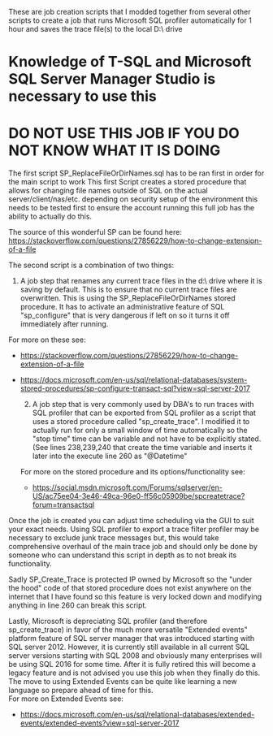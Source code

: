 These are job creation scripts that I modded together from several other scripts to create a job that runs Microsoft SQL profiler automatically for 1 hour and saves the trace file(s) to the local D:\ drive 



   # Knowledge of T-SQL and Microsoft SQL Server Manager Studio is necessary to use this
   # DO NOT USE THIS JOB IF YOU DO NOT KNOW WHAT IT IS DOING



The first script SP_ReplaceFileOrDirNames.sql has to be ran first in order for the main script to work
This first Script creates a stored procedure that allows for changing file names outside of SQL on the actual server/client/nas/etc. depending on security setup of the environment this needs to be tested first to ensure the account running this full job has the ability to actually do this. 

The source of this wonderful SP can be found here:  https://stackoverflow.com/questions/27856229/how-to-change-extension-of-a-file


The second script is a combination of two things:
  
  
  1) A job step that renames any current trace files in the d:\ drive where it is saving by default.  This is to ensure that no current trace files are overwritten. This is using the SP_ReplaceFileOrDirNames stored procedure.  It has to activate an administrative feature of SQL "sp_configure" that is very dangerous if left on so it turns it off immediately after running.
  
  For more on these see: 
- https://stackoverflow.com/questions/27856229/how-to-change-extension-of-a-file
- https://docs.microsoft.com/en-us/sql/relational-databases/system-stored-procedures/sp-configure-transact-sql?view=sql-server-2017
  


  2) A job step that is very commonly used by DBA's to run traces with SQL profiler that can be exported from SQL profiler as a script that uses a stored procedure called "sp_create_trace".  I modified it to actually run for only a small window of time automatically so the "stop time" time can be variable and not have to be explicitly stated.  (See lines 238,239,240 that create the time variable and inserts it later into the execute line 260 as "@Datetime" 
  
  For more on the stored procedure and its options/functionality see:
  - https://social.msdn.microsoft.com/Forums/sqlserver/en-US/ac75ee04-3e46-49ca-96e0-ff56c05909be/spcreatetrace?forum=transactsql

Once the job is created you can adjust time scheduling via the GUI to suit your exact needs.  Using SQL profiler to export a trace filter profiler may be necessary to exclude junk trace messages but, this would take comprehensive overhaul of the main trace job and should only be done by someone who can understand this script in depth as to not break its functionality.

Sadly SP_Create_Trace is protected IP owned by Microsoft so the "under the hood" code of that stored procedure does not exist anywhere on the internet that I have found so this feature is very locked down and modifying anything in line 260 can break this script.  

Lastly, Microsoft is depreciating SQL profiler (and therefore sp_create_trace) in favor of the much more versatile "Extended events" platform feature of SQL server manager that was introduced starting with SQL server 2012.  However, it is currently still available in all current SQL server versions starting with SQL 2008 and obviously many enterprises will be using SQL 2016 for some time.  After it is fully retired this will become a legacy feature and is not advised you use this job when they finally do this.  The move to using Extended Events can be quite like learning a new language so prepare ahead of time for this.  
  For more on Extended Events see:  
  - https://docs.microsoft.com/en-us/sql/relational-databases/extended-events/extended-events?view=sql-server-2017
